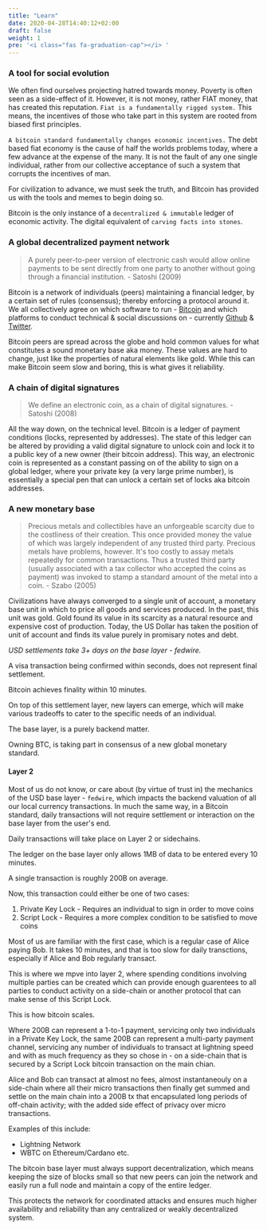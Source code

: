 ```yaml
---
title: "Learn"
date: 2020-04-28T14:40:12+02:00
draft: false
weight: 1
pre: '<i class="fas fa-graduation-cap"></i> '
---
```



### A tool for social evolution

We often find ourselves projecting hatred towards money. Poverty is often seen as a side-effect of it. However, it is not money, rather FIAT money, that has created this reputation. `Fiat is a fundamentally rigged system.` This means, the incentives of those who take part in this system are rooted from biased first principles. 

`A bitcoin standard fundamentally changes economic incentives.` The debt based fiat economy is the cause of half the worlds problems today, where a few advance at the expense of the many. It is not the fault of any one single individual, rather from our collective acceptance of such a system that corrupts the incentives of man. 

For civilization to advance, we must seek the truth, and Bitcoin has provided us with the tools and memes to begin doing so. 

Bitcoin is the only instance of a `decentralized & immutable` ledger of economic activity. The digital equivalent of `carving facts into stones`.


### A global decentralized payment network

> A purely peer-to-peer version of electronic cash would allow online payments to be sent directly from one party to another without going through a financial institution. - Satoshi (2009)

Bitcoin is a network of individuals (peers) maintaining a financial ledger, by a certain set of rules (consensus); thereby enforcing a protocol around it. We all collectively agree on which software to run - [Bitcoin](https://github.com/bitcoin/bitcoin) and which platforms to conduct technical & social discussions on - currently [Github](https://github.com/bitcoin/bitcoin) & [Twitter](https://twitter.com). 

Bitcoin peers are spread across the globe and hold common values for what constitutes a sound monetary base aka money. These values are hard to change, just like the properties of natural elements like gold.  While this can make Bitcoin seem slow and boring, this is what gives it reliability.

### A chain of digital signatures

> We define an electronic coin, as a chain of digital signatures. - Satoshi (2008)

All the way down, on the technical level. Bitcoin is a ledger of payment conditions (locks, represented by addresses). The state of this ledger can be altered by providing a valid digital signature to unlock coin and lock it to a public key of a new owner (their bitcoin address). This way, an electronic coin is represented as a constant passing on of the ability to sign on a global ledger, where your private key (a very large prime number), is essentially a special pen that can unlock a certain set of locks aka bitcoin addresses.

### A new monetary base

> Precious metals and collectibles have an unforgeable scarcity due to the costliness of their creation. This once provided money the value of which was largely independent of any trusted third party. Precious metals have problems, however. It's too costly to assay metals repeatedly for common transactions. Thus a trusted third party (usually associated with a tax collector who accepted the coins as payment) was invoked to stamp a standard amount of the metal into a coin. - Szabo (2005)

Civilizations have always converged to a single unit of account, a monetary base unit in which to price all goods and services produced. In the past, this unit was gold. Gold found its value in its scarcity as a natural resource and expensive cost of production. Today, the US Dollar has taken the position of unit of account and finds its value purely in promisary notes and debt. 

*USD settlements take 3+ days on the base layer - fedwire.*

A visa transaction being confirmed within seconds, does not represent final settlement.

Bitcoin achieves finality within 10 minutes.

On top of this settlement layer, new layers can emerge, which will make various tradeoffs to cater to the specific needs of an individual.

The base layer, is a purely backend matter.

Owning BTC, is taking part in consensus of a new global monetary standard.

#### Layer 2

Most of us do not know, or care about (by virtue of trust in) the mechanics of the USD base layer - `fedwire`, which impacts the backend valuation of all our local currency transactions. In much the same way, in a Bitcoin standard, daily transactions will not require settlement or interaction on the base layer from the user's end. 

Daily transactions will take place on Layer 2 or sidechains.

The ledger on the base layer only allows 1MB of data to be entered every 10 minutes.

A single transaction is roughly 200B on average. 

Now, this transaction could either be one of two cases:
1. Private Key Lock - Requires an individual to sign in order to move coins
2. Script Lock - Requires a more complex condition to be satisfied to move coins

Most of us are familiar with the first case, which is a regular case of Alice paying Bob.
It takes 10 minutes, and that is too slow for daily transctions, especially if Alice and Bob regularly transact.

This is where we mpve into layer 2, where spending conditions involving multiple parties can be created which can provide enough guarentees to all parties to conduct activity on a side-chain or another protocol that can make sense of this Script Lock. 

This is how bitcoin scales.

Where 200B can represent a 1-to-1 payment, servicing only two individuals in a Private Key Lock,
the same 200B can represent a multi-party payment channel, servicing any number of individuals to transact at lightning speed and with as much frequency as they so chose in - on a side-chain that is secured by a Script Lock bitcoin transaction on the main chian. 

Alice and Bob can transact at almost no fees, almost instantaneouly on a side-chain where all their micro transactions then finally get summed and settle on the main chain into a 200B tx that encapsulated long periods of off-chain activity; with the added side effect of privacy over micro transactions.

Examples of this include:
- Lightning Network
- WBTC on Ethereum/Cardano etc.

The bitcoin base layer must always support decentralization, which means keeping the size of blocks small so that new peers can join the network and easily run a full node and maintain a copy of the entire ledger.

This protects the network for coordinated attacks and ensures much higher availability and reliability than any centralized or weakly decentralized system.
